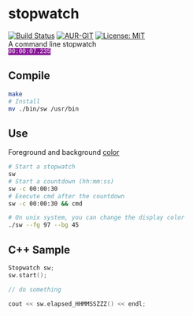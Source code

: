 # stopwatch
[![Build Status](https://travis-ci.org/ThiBsc/stopwatch.svg?branch=master)](https://travis-ci.org/ThiBsc/stopwatch) [![AUR-GIT](https://img.shields.io/aur/version/stopwatchcpp.svg?color=3fbaec)](https://aur.archlinux.org/packages/stopwatchcpp/) [![License: MIT](https://img.shields.io/badge/License-MIT-blue.svg)](https://opensource.org/licenses/MIT)  
A command line stopwatch  
<code style="font-family: courier; color: #fff; background: #881798">00:00:07.235</code>

## Compile
```bash
make
# Install
mv ./bin/sw /usr/bin
```

## Use
Foreground and background [color](https://en.wikipedia.org/wiki/ANSI_escape_code#Colors)  
```bash
# Start a stopwatch
sw
# Start a countdown (hh:mm:ss)
sw -c 00:00:30
# Execute cmd after the countdown
sw -c 00:00:30 && cmd

# On unix system, you can change the display color
./sw --fg 97 --bg 45
```

## C++ Sample

```cpp
Stopwatch sw;
sw.start();

// do something

cout << sw.elapsed_HHMMSSZZZ() << endl;
```
